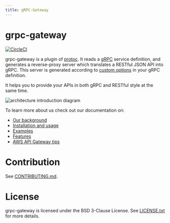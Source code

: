 ```yaml
---
title: gRPC-Gateway
---
```


# grpc-gateway

[![CircleCI](https://circleci.com/gh/grpc-ecosystem/grpc-gateway.svg?style=svg)](https://circleci.com/gh/grpc-ecosystem/grpc-gateway)

grpc-gateway is a plugin of [protoc](https://github.com/protocolbuffers/protobuf).
It reads a [gRPC](https://grpc.io) service definition,
and generates a reverse-proxy server which translates a RESTful JSON API into gRPC.
This server is generated according to [custom options](https://cloud.google.com/service-infrastructure/docs/service-management/reference/rpc/google.api#http) in your gRPC definition.

It helps you to provide your APIs in both gRPC and RESTful style at the same time.

![architecture introduction diagram](https://docs.google.com/drawings/d/12hp4CPqrNPFhattL_cIoJptFvlAqm5wLQ0ggqI5mkCg/pub?w=749&h=370)

To learn more about us check out our documentation on:

- [Our background](_docs/background.md)
- [Installation and usage](_docs/usage.md)
- [Examples](_docs/examples.md)
- [Features](_docs/features.md)
- [AWS API Gateway tips](_docs/aws.md)

# Contribution

See [CONTRIBUTING.md](http://github.com/aromanovich/grpc-gateway/blob/master/CONTRIBUTING.md).

# License

grpc-gateway is licensed under the BSD 3-Clause License.
See [LICENSE.txt](https://github.com/aromanovich/grpc-gateway/blob/master/LICENSE.txt) for more details.
